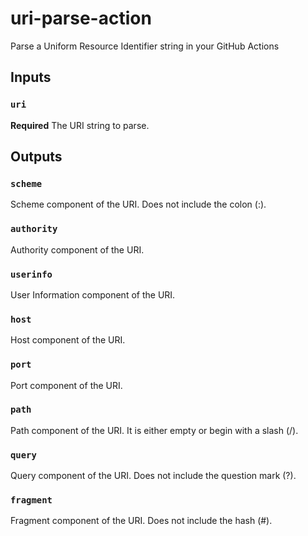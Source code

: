 # uri-parse-action

Parse a Uniform Resource Identifier string in your GitHub Actions

## Inputs

### `uri`

**Required** The URI string to parse.

## Outputs

### `scheme`

Scheme component of the URI. Does not include the colon (:).

### `authority`

Authority component of the URI.

### `userinfo`

User Information component of the URI.

### `host`

Host component of the URI.

### `port`

Port component of the URI.

### `path`

Path component of the URI. It is either empty or begin with a slash (/).

### `query`

Query component of the URI. Does not include the question mark (?).

### `fragment`

Fragment component of the URI. Does not include the hash (#).
